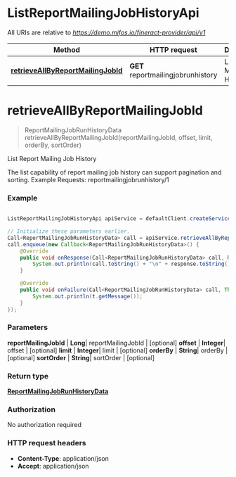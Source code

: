 # ListReportMailingJobHistoryApi

All URIs are relative to *https://demo.mifos.io/fineract-provider/api/v1*

Method | HTTP request | Description
------------- | ------------- | -------------
[**retrieveAllByReportMailingJobId**](ListReportMailingJobHistoryApi.md#retrieveAllByReportMailingJobId) | **GET** reportmailingjobrunhistory | List Report Mailing Job History


<a name="retrieveAllByReportMailingJobId"></a>
# **retrieveAllByReportMailingJobId**
> ReportMailingJobRunHistoryData retrieveAllByReportMailingJobId(reportMailingJobId, offset, limit, orderBy, sortOrder)

List Report Mailing Job History

The list capability of report mailing job history can support pagination and sorting.  Example Requests:  reportmailingjobrunhistory/1

### Example
```java

ListReportMailingJobHistoryApi apiService = defaultClient.createService(ListReportMailingJobHistoryApi.class);

// Initialize these parameters earlier.
Call<ReportMailingJobRunHistoryData> call = apiService.retrieveAllByReportMailingJobId(reportMailingJobId, offset, limit, orderBy, sortOrder);
call.enqueue(new Callback<ReportMailingJobRunHistoryData>() {
    @Override
    public void onResponse(Call<ReportMailingJobRunHistoryData> call, Response<ReportMailingJobRunHistoryData> response) {
        System.out.println(call.toString() + "\n" + response.toString());
    }

    @Override
    public void onFailure(Call<ReportMailingJobRunHistoryData> call, Throwable t) {
        System.out.println(t.getMessage());
    }
});

```

### Parameters

 **reportMailingJobId** | **Long**| reportMailingJobId | [optional]
 **offset** | **Integer**| offset | [optional]
 **limit** | **Integer**| limit | [optional]
 **orderBy** | **String**| orderBy | [optional]
 **sortOrder** | **String**| sortOrder | [optional]

### Return type

[**ReportMailingJobRunHistoryData**](ReportMailingJobRunHistoryData.md)

### Authorization

No authorization required

### HTTP request headers

 - **Content-Type**: application/json
 - **Accept**: application/json

